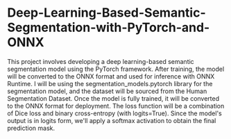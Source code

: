 # Deep-Learning-Based-Semantic-Segmentation-with-PyTorch-and-ONNX
This project involves developing a deep learning-based semantic segmentation model using the PyTorch framework. After training, the model will be converted to the ONNX format and used for inference with ONNX Runtime.
I will be using the segmentation_models.pytorch library for the segmentation model, and the dataset will be sourced from the Human Segmentation Dataset. Once the model is fully trained, it will be converted to the ONNX format for deployment. The loss function will be a combination of Dice loss and binary cross-entropy (with logits=True). Since the model's output is in logits form, we'll apply a softmax activation to obtain the final prediction mask.


